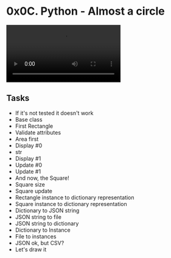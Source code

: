 
# 0x0C. Python - Almost a circle

![ahercode](https://s3.amazonaws.com/intranet-projects-files/holbertonschool-higher-level_programming+/331/giphy.mp4)

## Tasks

- If it's not tested it doesn't work
- Base class
- First Rectangle
- Validate attributes
- Area first
- Display #0
- str
- Display #1
- Update #0
- Update #1
- And now, the Square!
- Square size
- Square update
- Rectangle instance to dictionary representation
- Square instance to dictionary representation
- Dictionary to JSON string
- JSON string to file
- JSON string to dictionary
- Dictionary to Instance
- File to instances
- JSON ok, but CSV?
- Let's draw it
